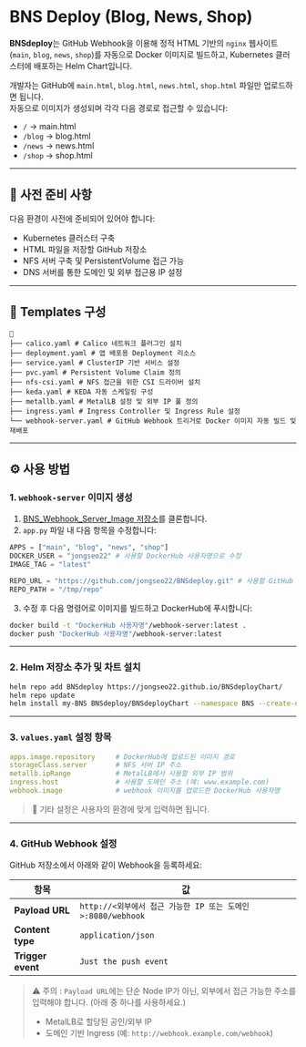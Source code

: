 # BNS Deploy (Blog, News, Shop)

**BNSdeploy**는 GitHub Webhook을 이용해 정적 HTML 기반의 `nginx` 웹사이트(`main`, `blog`, `news`, `shop`)를 자동으로 Docker 이미지로 빌드하고, Kubernetes 클러스터에 배포하는 Helm Chart입니다.

개발자는 GitHub에 `main.html`, `blog.html`, `news.html`, `shop.html` 파일만 업로드하면 됩니다.  
자동으로 이미지가 생성되며 각각 다음 경로로 접근할 수 있습니다:

- `/` → main.html  
- `/blog` → blog.html  
- `/news` → news.html  
- `/shop` → shop.html

---

## 🔧 사전 준비 사항

다음 환경이 사전에 준비되어 있어야 합니다:

- Kubernetes 클러스터 구축
- HTML 파일을 저장할 GitHub 저장소
- NFS 서버 구축 및 PersistentVolume 접근 가능
- DNS 서버를 통한 도메인 및 외부 접근용 IP 설정

---

## 📁 Templates 구성

```
📁
├── calico.yaml # Calico 네트워크 플러그인 설치
├── deployment.yaml # 앱 배포용 Deployment 리소스
├── service.yaml # ClusterIP 기반 서비스 설정
├── pvc.yaml # Persistent Volume Claim 정의
├── nfs-csi.yaml # NFS 접근을 위한 CSI 드라이버 설치
├── keda.yaml # KEDA 자동 스케일링 구성
├── metallb.yaml # MetalLB 설정 및 외부 IP 풀 정의
├── ingress.yaml # Ingress Controller 및 Ingress Rule 설정
└── webhook-server.yaml # GitHub Webhook 트리거로 Docker 이미지 자동 빌드 및 재배포
```
---

## ⚙️ 사용 방법

### 1. `webhook-server` 이미지 생성

1. [BNS_Webhook_Server_Image 저장소](https://github.com/jongseo22/BNS_Webhook_Server_Image.git)를 클론합니다.
2. `app.py` 파일 내 다음 항목을 수정합니다:

```python
APPS = ["main", "blog", "news", "shop"]
DOCKER_USER = "jongseo22" # 사용할 DockerHub 사용자명으로 수정
IMAGE_TAG = "latest"

REPO_URL = "https://github.com/jongseo22/BNSdeploy.git" # 사용할 GitHub URL로 수정
REPO_PATH = "/tmp/repo"
```

3. 수정 후 다음 명령어로 이미지를 빌드하고 DockerHub에 푸시합니다:

```bash
docker build -t "DockerHub 사용자명"/webhook-server:latest .
docker push "DockerHub 사용자명"/webhook-server:latest
```

---

### 2. Helm 저장소 추가 및 차트 설치

```bash
helm repo add BNSdeploy https://jongseo22.github.io/BNSdeployChart/
helm repo update
helm install my-BNS BNSdeploy/BNSdeployChart --namespace BNS --create-namespace
```

---

### 3. `values.yaml` 설정 항목

```yaml
apps.image.repository     # DockerHub에 업로드된 이미지 경로
storageClass.server       # NFS 서버 IP 주소
metallb.ipRange           # MetalLB에서 사용할 외부 IP 범위
ingress.host              # 사용할 도메인 주소 (예: www.example.com)
webhook.image             # webhook 이미지를 업로드한 DockerHub 사용자명
```

> 📄 기타 설정은 사용자의 환경에 맞게 입력하면 됩니다.

---

### 4. GitHub Webhook 설정

GitHub 저장소에서 아래와 같이 Webhook을 등록하세요:

| 항목 | 값 |
|------|-----|
| **Payload URL** | `http://<외부에서 접근 가능한 IP 또는 도메인>:8080/webhook` |
| **Content type** | `application/json` |
| **Trigger event** | `Just the push event` |

> ⚠️ 주의 : `Payload URL`에는 단순 Node IP가 아닌, 외부에서 접근 가능한 주소를 입력해야 합니다.
> (아래 중 하나를 사용하세요.)
>
> - MetalLB로 할당된 공인/외부 IP
> - 도메인 기반 Ingress (예: `http://webhook.example.com/webhook`)